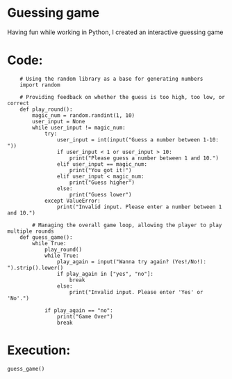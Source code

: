 # Guessing game
Having fun while working in Python, I created an interactive guessing game

# Code:
        # Using the random library as a base for generating numbers
        import random

        # Providing feedback on whether the guess is too high, too low, or correct
        def play_round():
            magic_num = random.randint(1, 10)
            user_input = None
            while user_input != magic_num:
                try:
                    user_input = int(input("Guess a number between 1-10: "))
                    if user_input < 1 or user_input > 10:
                        print("Please guess a number between 1 and 10.")
                    elif user_input == magic_num:
                        print("You got it!")
                    elif user_input < magic_num:
                        print("Guess higher")
                    else:
                        print("Guess lower")
                except ValueError:
                    print("Invalid input. Please enter a number between 1 and 10.")
            
            # Managing the overall game loop, allowing the player to play multiple rounds
        def guess_game():
            while True:
                play_round()
                while True:
                    play_again = input("Wanna try again? (Yes!/No!): ").strip().lower()
                    if play_again in ["yes", "no"]:
                        break
                    else:
                        print("Invalid input. Please enter 'Yes' or 'No'.")

                if play_again == "no":
                    print("Game Over")
                    break

# Execution:
    guess_game()
